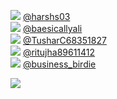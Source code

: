 
 ![](http://pbs.twimg.com/profile_images/1382358391616544773/Hocu50uu_normal.jpg) [@harshs03](https://twitter.com/harshs03)<br>![](http://pbs.twimg.com/profile_images/1369241947261444099/OjL1GxmW_normal.jpg) [@baesicallyali](https://twitter.com/baesicallyali)<br>![](http://abs.twimg.com/sticky/default_profile_images/default_profile_normal.png) [@TusharC68351827](https://twitter.com/TusharC68351827)<br>![](http://pbs.twimg.com/profile_images/1389258560161214468/8yIdz8rZ_normal.jpg) [@ritujha89611412](https://twitter.com/ritujha89611412)<br>![](http://pbs.twimg.com/profile_images/1390938992720310272/VWgp3tDo_normal.jpg) [@business_birdie](https://twitter.com/business_birdie)<br> 

![](https://visitor-badge.laobi.icu/badge?page_id=ponder)
